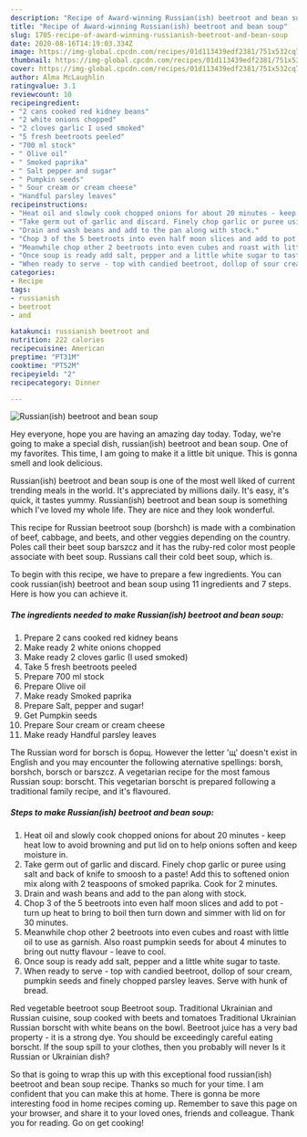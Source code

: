 ```yaml
---
description: "Recipe of Award-winning Russian(ish) beetroot and bean soup"
title: "Recipe of Award-winning Russian(ish) beetroot and bean soup"
slug: 1705-recipe-of-award-winning-russianish-beetroot-and-bean-soup
date: 2020-08-16T14:19:03.334Z
image: https://img-global.cpcdn.com/recipes/01d113439edf2381/751x532cq70/russianish-beetroot-and-bean-soup-recipe-main-photo.jpg
thumbnail: https://img-global.cpcdn.com/recipes/01d113439edf2381/751x532cq70/russianish-beetroot-and-bean-soup-recipe-main-photo.jpg
cover: https://img-global.cpcdn.com/recipes/01d113439edf2381/751x532cq70/russianish-beetroot-and-bean-soup-recipe-main-photo.jpg
author: Alma McLaughlin
ratingvalue: 3.1
reviewcount: 10
recipeingredient:
- "2 cans cooked red kidney beans"
- "2 white onions chopped"
- "2 cloves garlic I used smoked"
- "5 fresh beetroots peeled"
- "700 ml stock"
- " Olive oil"
- " Smoked paprika"
- " Salt pepper and sugar"
- " Pumpkin seeds"
- " Sour cream or cream cheese"
- "Handful parsley leaves"
recipeinstructions:
- "Heat oil and slowly cook chopped onions for about 20 minutes - keep heat low to avoid browning and put lid on to help onions soften and keep moisture in."
- "Take germ out of garlic and discard. Finely chop garlic or puree using salt and back of knife to smoosh to a paste! Add this to softened onion mix along with 2 teaspoons of smoked paprika. Cook for 2 minutes."
- "Drain and wash beans and add to the pan along with stock."
- "Chop 3 of the 5 beetroots into even half moon slices and add to pot - turn up heat to bring to boil then turn down and simmer with lid on for 30 minutes."
- "Meanwhile chop other 2 beetroots into even cubes and roast with little oil to use as garnish. Also roast pumpkin seeds for about 4 minutes to bring out nutty flavour - leave to cool."
- "Once soup is ready add salt, pepper and a little white sugar to taste."
- "When ready to serve - top with candied beetroot, dollop of sour cream, pumpkin seeds and finely chopped parsley leaves. Serve with hunk of bread."
categories:
- Recipe
tags:
- russianish
- beetroot
- and

katakunci: russianish beetroot and 
nutrition: 222 calories
recipecuisine: American
preptime: "PT31M"
cooktime: "PT52M"
recipeyield: "2"
recipecategory: Dinner

---
```



![Russian(ish) beetroot and bean soup](https://img-global.cpcdn.com/recipes/01d113439edf2381/751x532cq70/russianish-beetroot-and-bean-soup-recipe-main-photo.jpg)

Hey everyone, hope you are having an amazing day today. Today, we're going to make a special dish, russian(ish) beetroot and bean soup. One of my favorites. This time, I am going to make it a little bit unique. This is gonna smell and look delicious.

Russian(ish) beetroot and bean soup is one of the most well liked of current trending meals in the world. It's appreciated by millions daily. It's easy, it's quick, it tastes yummy. Russian(ish) beetroot and bean soup is something which I've loved my whole life. They are nice and they look wonderful.

This recipe for Russian beetroot soup (borshch) is made with a combination of beef, cabbage, and beets, and other veggies depending on the country. Poles call their beet soup barszcz and it has the ruby-red color most people associate with beet soup. Russians call their cold beet soup, which is.


To begin with this recipe, we have to prepare a few ingredients. You can cook russian(ish) beetroot and bean soup using 11 ingredients and 7 steps. Here is how you can achieve it.

<!--inarticleads1-->

##### The ingredients needed to make Russian(ish) beetroot and bean soup:

1. Prepare 2 cans cooked red kidney beans
1. Make ready 2 white onions chopped
1. Make ready 2 cloves garlic (I used smoked)
1. Take 5 fresh beetroots peeled
1. Prepare 700 ml stock
1. Prepare  Olive oil
1. Make ready  Smoked paprika
1. Prepare  Salt, pepper and sugar!
1. Get  Pumpkin seeds
1. Prepare  Sour cream or cream cheese
1. Make ready Handful parsley leaves


The Russian word for borsch is борщ. However the letter &#39;щ&#39; doesn&#39;t exist in English and you may encounter the following aternative spellings: borsh, borshch, borsch or barszcz. A vegetarian recipe for the most famous Russian soup: borscht. This vegetarian borscht is prepared following a traditional family recipe, and it&#39;s flavoured. 

<!--inarticleads2-->

##### Steps to make Russian(ish) beetroot and bean soup:

1. Heat oil and slowly cook chopped onions for about 20 minutes - keep heat low to avoid browning and put lid on to help onions soften and keep moisture in.
1. Take germ out of garlic and discard. Finely chop garlic or puree using salt and back of knife to smoosh to a paste! Add this to softened onion mix along with 2 teaspoons of smoked paprika. Cook for 2 minutes.
1. Drain and wash beans and add to the pan along with stock.
1. Chop 3 of the 5 beetroots into even half moon slices and add to pot - turn up heat to bring to boil then turn down and simmer with lid on for 30 minutes.
1. Meanwhile chop other 2 beetroots into even cubes and roast with little oil to use as garnish. Also roast pumpkin seeds for about 4 minutes to bring out nutty flavour - leave to cool.
1. Once soup is ready add salt, pepper and a little white sugar to taste.
1. When ready to serve - top with candied beetroot, dollop of sour cream, pumpkin seeds and finely chopped parsley leaves. Serve with hunk of bread.


Red vegetable beetroot soup Beetroot soup. Traditional Ukrainian and Russian cuisine, soup cooked with beets and tomatoes Traditional Ukrainian Russian borscht with white beans on the bowl. Beetroot juice has a very bad property - it is a strong dye. You should be exceedingly careful eating borscht. If the soup spill to your clothes, then you probably will never Is it Russian or Ukrainian dish? 

So that is going to wrap this up with this exceptional food russian(ish) beetroot and bean soup recipe. Thanks so much for your time. I am confident that you can make this at home. There is gonna be more interesting food in home recipes coming up. Remember to save this page on your browser, and share it to your loved ones, friends and colleague. Thank you for reading. Go on get cooking!
